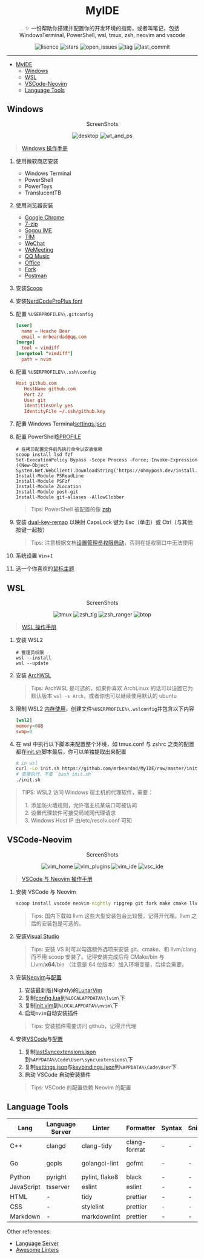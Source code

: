 <div align="center">

# MyIDE

✨ 一份帮助你搭建并配置你的开发环境的指南，或者叫笔记，包括 WindowsTerminal, PowerShell, wsl, tmux, zsh, neovim and vscode

![lisence](https://img.shields.io/github/license/mrbeardad/MyIDE?style=for-the-badge&color=brightgreen)
![stars](https://img.shields.io/github/stars/mrbeardad/MyIDE?style=for-the-badge&color=yellow)
![open_issues](https://img.shields.io/github/issues/mrbeardad/MyIDE?style=for-the-badge&color=orange)
![tag](https://img.shields.io/github/v/tag/mrbeardad/MyIDE?style=for-the-badge)
![last_commit](https://img.shields.io/github/last-commit/mrbeardad/MyIDE?style=for-the-badge&color=blueviolet)

</div>

---

- [MyIDE](#myide)
  - [Windows](#windows)
  - [WSL](#wsl)
  - [VSCode-Neovim](#vscode-neovim)
  - [Language Tools](#language-tools)

## Windows

<div align="center">

ScreenShots

![desktop](images/desktop.png)
![wt_and_ps](images/wt_and_ps.png)

</div>

> [Windows 操作手册](windows.md)

1. 使用微软商店安装
   - Windows Terminal
   - PowerShell
   - PowerToys
   - TranslucentTB
2. 使用浏览器安装
   - [Google Chrome](https://www.google.cn/chrome/)
   - [7-zip](https://7-zip.org/download.html)
   - [Sogou IME](https://pinyin.sogou.com/)
   - [TIM](https://tim.qq.com)
   - [WeChat](https://pc.weixin.qq.com/?lang=zh_CN)
   - [WeMeeting](https://meeting.tencent.com/download-center.html)
   - [QQ Music](https://y.qq.com/download/index.html)
   - [Office](https://www.office.com/)
   - [Fork](https://git-fork.com/)
   - [Postman](https://www.postman.com/downloads/)
3. 安装[Scoop](https://scoop.sh/#/)
4. 安装[NerdCodeProPlus font](fonts/)
5. 配置 `%USERPROFILE%\.gitconfig`

   ```conf
   [user]
     name = Heache Bear
     email = mrbeardad@qq.com
   [merge]
     tool = vimdiff
   [mergetool "vimdiff"]
     path = nvim
   ```

6. 配置 `%USERPROFILE%\.ssh\config`

   ```conf
   Host github.com
      HostName github.com
      Port 22
      User git
      IdentitiesOnly yes
      IdentityFile ~/.ssh/github.key
   ```

7. 配置 Windows Terminal[settings.json](wt/settings.json)
8. 配置 PowerShell[$PROFILE](ps/Microsoft.PowerShell_profile.ps1)

   ```pwsh
   # 在拷贝配置文件前先执行命令以安装依赖
   scoop install lsd fzf
   Set-ExecutionPolicy Bypass -Scope Process -Force; Invoke-Expression ((New-Object System.Net.WebClient).DownloadString('https://ohmyposh.dev/install.ps1'))
   Install-Module PSReadLine
   Install-Module PSFzf
   Install-Module ZLocation
   Install-Module posh-git
   Install-Module git-aliases -AllowClobber
   ```

   > Tips: PowerShell 被配置的像 [zsh](wsl.md)

9. 安装 [dual-key-remap](https://github.com/ililim/dual-key-remap/releases) 以映射 CapsLock 键为 Esc（单击）或 Ctrl（与其他按键一起按）

   > Tips: 注意根据文档[设置管理员权限启动](https://github.com/ililim/dual-key-remap#administrator-access)，否则在提权窗口中无法使用

10. 系统设置 `Win`+`I`
11. 选一个你喜欢的[鼠标主题](https://zhutix.com/tag/cursors/)

## WSL

<div align="center">

ScreenShots

![tmux](images/tmux.png)
![zsh_tig](images/zsh_tig.png)
![zsh_ranger](images/zsh_ranger.png)
![btop](images/btop.png)

</div>

> [WSL 操作手册](wsl.md)

1. 安装 WSL2

   ```pwsh
   # 管理员权限
   wsl --install
   wsl --update
   ```

2. 安装 [ArchWSL](https://wsldl-pg.github.io/ArchW-docs/How-to-Setup/)

   > Tips: ArchWSL 是可选的，如果你喜欢 ArchLinux 的话可以设置它为默认版本 `wsl -s Arch`，或者你也可以继续使用默认的 ubuntu

3. 限制 WSL2 [内存使用](https://github.com/microsoft/WSL/issues/4166#issuecomment-526725261)，创建文件`%USERPROFILE%\.wslconfig`并包含以下内容

   ```toml
   [wsl2]
   memory=6GB
   swap=0
   ```

4. 在 wsl 中执行以下脚本来配置整个环境，如 tmux.conf 与 zshrc 之类的配置都在[init.sh](init.sh)脚本最后，你可以单独提取出来配置

   ```sh
   # in wsl
   curl -Lo init.sh https://github.com/mrbeardad/MyIDE/raw/master/init.sh
   # 直接执行，不要 `bash init.sh`
   ./init.sh
   ```

> TIPS: WSL2 访问 Windows 宿主机的代理软件，需要：
>
> 1. 添加防火墙规则，允许宿主机某端口可被访问
> 2. 设置代理软件可接受局域网代理请求
> 3. Windows Host IP 由/etc/resolv.conf 可知

## VSCode-Neovim

<div align="center">

ScreenShots

![vim_home](images/vim_home.png)
![vim_plugins](images/vim_plugins.png)
![vim_ide](images/vim_ide.png)
![vsc_ide](images/vsc_ide.png)

</div>

> [VSCode 与 Neovim 操作手册](vscode-neovim.md)

1. 安装 VSCode 与 Neovim

   ```cmd
   scoop install vscode neovim-nightly ripgrep git fork make cmake llvm rust go python nodejs flutter
   ```

   > Tips: 国内下载如 llvm 这些大型安装包会比较慢，记得开代理。llvm 之后的安装包是可选的。

2. 安装[Visual Studio](https://visualstudio.microsoft.com/vs/)

   > Tips: 安装 VS 时可以勾选额外选项来安装 git、cmake、和 llvm/clang 而不用 scoop 安装了。记得安装完成后将 CMake/bin 与 Llvm/**x64**/bin （注意是 64 位版本）加入环境变量，后续会需要。

3. 安装[Neovim](https://github.com/neovim/neovim/releases/)与[配置](./neovim/)

   1. 安装最新版(Nightly)的[LunarVim](https://www.lunarvim.org/docs/master/installation)
   2. 复制[config.lua](./neovim/config.lua)到`%LOCALAPPDATA%\lvim\`下
   3. 复制[init.vim](./neovim/init.vim)到`%LOCALAPPDATA%\nvim\`下
   4. 启动`nvim`自动安装插件

   > Tips: 安装插件需要访问 github，记得开代理

4. 安装[VSCode](https://code.visualstudio.com/download)与[配置](./vscode/)

   1. 复制[lastSyncextensions.json](vscode/lastSyncextensions.json)到`%APPDATA%\Code\User\sync\extensions\`下
   2. 复制[settings.json](vscode/settings.json)与[keybindings.json](vscode/keybindings.json)到`%APPDATA%\Code\User`下
   3. 启动 VSCode 自动安装插件

   > Tips: VSCode 的配置依赖 Neovim 的配置

## Language Tools

| Lang       | Language Server | Linter         | Formatter    | Syntax | Snippets | Debugger | Build    | Doc     | Test    | Prof       |
| ---------- | --------------- | -------------- | ------------ | ------ | -------- | -------- | -------- | ------- | ------- | ---------- |
| C++        | clangd          | clang-tidy     | clang-format | -      | -        | lldb     | CMake    | Doxygen | gtest   | gperftools |
| Go         | gopls           | golangci-lint  | gofmt        | -      | -        | delve    | go-build | swag    | testify | go-prof    |
| Python     | pyright         | pylint, flake8 | black        | -      | -        | -        | -        | -       | -       | -          |
| JavaScript | tsserver        | eslint         | eslint       | -      | -        | -        | -        | -       | -       | -          |
| HTML       | -               | tidy           | prettier     | -      | -        | -        | -        | -       | -       | -          |
| CSS        | -               | stylelint      | prettier     | -      | -        | -        | -        | -       | -       | -          |
| Markdown   | -               | markdownlint   | prettier     | -      | -        | -        | -        | -       | -       | -          |

Other references:

- [Language Server](https://microsoft.github.io/language-server-protocol/implementors/servers/)
- [Awesome Linters](https://github.com/caramelomartins/awesome-linters)
